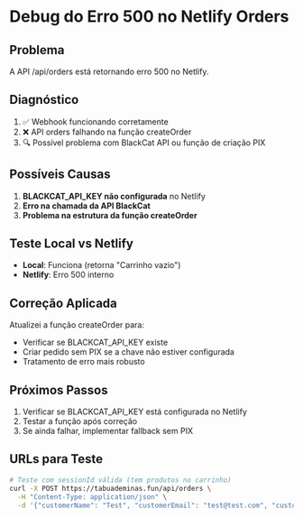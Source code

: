 # Debug do Erro 500 no Netlify Orders

## Problema
A API /api/orders está retornando erro 500 no Netlify.

## Diagnóstico
1. ✅ Webhook funcionando corretamente 
2. ❌ API orders falhando na função createOrder
3. 🔍 Possível problema com BlackCat API ou função de criação PIX

## Possíveis Causas
1. **BLACKCAT_API_KEY não configurada** no Netlify
2. **Erro na chamada da API BlackCat** 
3. **Problema na estrutura da função createOrder**

## Teste Local vs Netlify
- **Local**: Funciona (retorna "Carrinho vazio")
- **Netlify**: Erro 500 interno

## Correção Aplicada
Atualizei a função createOrder para:
- Verificar se BLACKCAT_API_KEY existe
- Criar pedido sem PIX se a chave não estiver configurada
- Tratamento de erro mais robusto

## Próximos Passos
1. Verificar se BLACKCAT_API_KEY está configurada no Netlify
2. Testar a função após correção
3. Se ainda falhar, implementar fallback sem PIX

## URLs para Teste
```bash
# Teste com sessionId válida (tem produtos no carrinho)
curl -X POST https://tabuademinas.fun/api/orders \
  -H "Content-Type: application/json" \
  -d '{"customerName": "Test", "customerEmail": "test@test.com", "customerPhone": "11999999999", "customerCpf": "12345678901", "address": "Rua Test", "addressNumber": "123", "neighborhood": "Centro", "city": "São Paulo", "state": "SP", "zipCode": "01234567", "sessionId": "default-session", "total": "100.00"}'
```